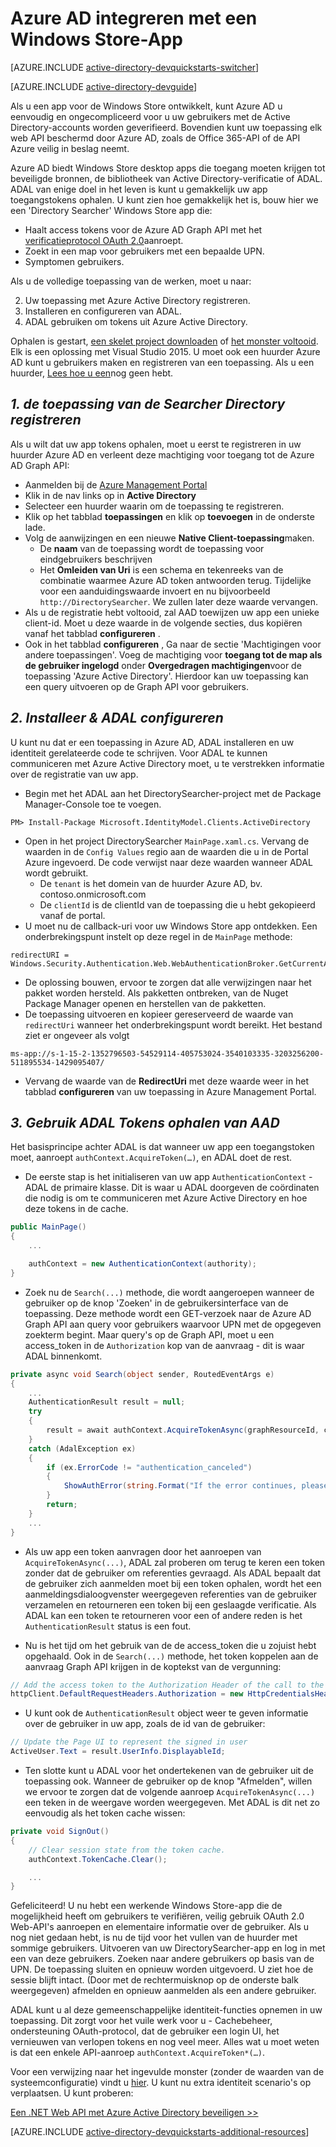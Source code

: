 <properties
    pageTitle="Archief van Windows Azure AD aan de slag | Microsoft Azure"
    description="Het bouwen van een Windows Store-toepassing die is geïntegreerd met Azure AD voor aanmelden en roept Azure AD beschermd OAuth met API's."
    services="active-directory"
    documentationCenter="windows"
    authors="dstrockis"
    manager="mbaldwin"
    editor=""/>

<tags
    ms.service="active-directory"
    ms.workload="identity"
    ms.tgt_pltfrm="mobile-windows-store"
    ms.devlang="dotnet"
    ms.topic="article"
    ms.date="09/16/2016"
    ms.author="dastrock"/>


# <a name="integrate-azure-ad-with-a-windows-store-app"></a>Azure AD integreren met een Windows Store-App

[AZURE.INCLUDE [active-directory-devquickstarts-switcher](../../includes/active-directory-devquickstarts-switcher.md)]

[AZURE.INCLUDE [active-directory-devguide](../../includes/active-directory-devguide.md)]

Als u een app voor de Windows Store ontwikkelt, kunt Azure AD u eenvoudig en ongecompliceerd voor u uw gebruikers met de Active Directory-accounts worden geverifieerd.  Bovendien kunt uw toepassing elk web API beschermd door Azure AD, zoals de Office 365-API of de API Azure veilig in beslag neemt.

Azure AD biedt Windows Store desktop apps die toegang moeten krijgen tot beveiligde bronnen, de bibliotheek van Active Directory-verificatie of ADAL.  ADAL van enige doel in het leven is kunt u gemakkelijk uw app toegangstokens ophalen.  U kunt zien hoe gemakkelijk het is, bouw hier we een 'Directory Searcher' Windows Store app die:

-   Haalt access tokens voor de Azure AD Graph API met het [verificatieprotocol OAuth 2.0](https://msdn.microsoft.com/library/azure/dn645545.aspx)aanroept.
-   Zoekt in een map voor gebruikers met een bepaalde UPN.
-   Symptomen gebruikers.

Als u de volledige toepassing van de werken, moet u naar:

2. Uw toepassing met Azure Active Directory registreren.
3. Installeren en configureren van ADAL.
5. ADAL gebruiken om tokens uit Azure Active Directory.

Ophalen is gestart, [een skelet project downloaden](https://github.com/AzureADQuickStarts/NativeClient-WindowsStore/archive/skeleton.zip) of [het monster voltooid](https://github.com/AzureADQuickStarts/NativeClient-WindowsStore/archive/complete.zip).  Elk is een oplossing met Visual Studio 2015.  U moet ook een huurder Azure AD kunt u gebruikers maken en registreren van een toepassing.  Als u een huurder, [Lees hoe u een](active-directory-howto-tenant.md)nog geen hebt.

## <a name="1-register-the-directory-searcher-application"></a>*1. de toepassing van de Searcher Directory registreren*
Als u wilt dat uw app tokens ophalen, moet u eerst te registreren in uw huurder Azure AD en verleent deze machtiging voor toegang tot de Azure AD Graph API:

-   Aanmelden bij de [Azure Management Portal](https://manage.windowsazure.com)
-   Klik in de nav links op in **Active Directory**
-   Selecteer een huurder waarin om de toepassing te registreren.
-   Klik op het tabblad **toepassingen** en klik op **toevoegen** in de onderste lade.
-   Volg de aanwijzingen en een nieuwe **Native Client-toepassing**maken.
    -   De **naam** van de toepassing wordt de toepassing voor eindgebruikers beschrijven
    -   Het **Omleiden van Uri** is een schema en tekenreeks van de combinatie waarmee Azure AD token antwoorden terug.  Tijdelijke voor een aanduidingswaarde invoert en nu bijvoorbeeld `http://DirectorySearcher`.  We zullen later deze waarde vervangen.
-   Als u de registratie hebt voltooid, zal AAD toewijzen uw app een unieke client-id.  Moet u deze waarde in de volgende secties, dus kopiëren vanaf het tabblad **configureren** .
- Ook in het tabblad **configureren** , Ga naar de sectie 'Machtigingen voor andere toepassingen'.  Voeg de machtiging voor **toegang tot de map als de gebruiker ingelogd** onder **Overgedragen machtigingen**voor de toepassing 'Azure Active Directory'.  Hierdoor kan uw toepassing kan een query uitvoeren op de Graph API voor gebruikers.

## <a name="2-install--configure-adal"></a>*2. Installeer & ADAL configureren*
U kunt nu dat er een toepassing in Azure AD, ADAL installeren en uw identiteit gerelateerde code te schrijven.  Voor ADAL te kunnen communiceren met Azure Active Directory moet, u te verstrekken informatie over de registratie van uw app.
-   Begin met het ADAL aan het DirectorySearcher-project met de Package Manager-Console toe te voegen.

```
PM> Install-Package Microsoft.IdentityModel.Clients.ActiveDirectory
```

-   Open in het project DirectorySearcher `MainPage.xaml.cs`.  Vervang de waarden in de `Config Values` regio aan de waarden die u in de Portal Azure ingevoerd.  De code verwijst naar deze waarden wanneer ADAL wordt gebruikt.
    -   De `tenant` is het domein van de huurder Azure AD, bv. contoso.onmicrosoft.com
    -   De `clientId` is de clientId van de toepassing die u hebt gekopieerd vanaf de portal.
-   U moet nu de callback-uri voor uw Windows Store app ontdekken.  Een onderbrekingspunt instelt op deze regel in de `MainPage` methode:

```
redirectURI = Windows.Security.Authentication.Web.WebAuthenticationBroker.GetCurrentApplicationCallbackUri();
```
- De oplossing bouwen, ervoor te zorgen dat alle verwijzingen naar het pakket worden hersteld.  Als pakketten ontbreken, van de Nuget Package Manager openen en herstellen van de pakketten.
- De toepassing uitvoeren en kopieer gereserveerd de waarde van `redirectUri` wanneer het onderbrekingspunt wordt bereikt.  Het bestand ziet er ongeveer als volgt

```
ms-app://s-1-15-2-1352796503-54529114-405753024-3540103335-3203256200-511895534-1429095407/
```

- Vervang de waarde van de **RedirectUri** met deze waarde weer in het tabblad **configureren** van uw toepassing in Azure Management Portal.  

## <a name="3--use-adal-to-get-tokens-from-aad"></a>*3. Gebruik ADAL Tokens ophalen van AAD*
Het basisprincipe achter ADAL is dat wanneer uw app een toegangstoken moet, aanroept `authContext.AcquireToken(…)`, en ADAL doet de rest.  

-   De eerste stap is het initialiseren van uw app `AuthenticationContext` -ADAL de primaire klasse.  Dit is waar u ADAL doorgeven de coördinaten die nodig is om te communiceren met Azure Active Directory en hoe deze tokens in de cache.

```C#
public MainPage()
{
    ...

    authContext = new AuthenticationContext(authority);
}
```

- Zoek nu de `Search(...)` methode, die wordt aangeroepen wanneer de gebruiker op de knop 'Zoeken' in de gebruikersinterface van de toepassing.  Deze methode wordt een GET-verzoek naar de Azure AD Graph API aan query voor gebruikers waarvoor UPN met de opgegeven zoekterm begint.  Maar query's op de Graph API, moet u een access_token in de `Authorization` kop van de aanvraag - dit is waar ADAL binnenkomt.

```C#
private async void Search(object sender, RoutedEventArgs e)
{
    ...
    AuthenticationResult result = null;
    try
    {
        result = await authContext.AcquireTokenAsync(graphResourceId, clientId, redirectURI, new PlatformParameters(PromptBehavior.Auto, false));
    }
    catch (AdalException ex)
    {
        if (ex.ErrorCode != "authentication_canceled")
        {
            ShowAuthError(string.Format("If the error continues, please contact your administrator.\n\nError: {0}\n\nError Description:\n\n{1}", ex.ErrorCode, ex.Message));
        }
        return;
    }
    ...
}
```
- Als uw app een token aanvragen door het aanroepen van `AcquireTokenAsync(...)`, ADAL zal proberen om terug te keren een token zonder dat de gebruiker om referenties gevraagd.  Als ADAL bepaalt dat de gebruiker zich aanmelden moet bij een token ophalen, wordt het een aanmeldingsdialoogvenster weergegeven referenties van de gebruiker verzamelen en retourneren een token bij een geslaagde verificatie.  Als ADAL kan een token te retourneren voor een of andere reden is het `AuthenticationResult` status is een fout.

- Nu is het tijd om het gebruik van de de access_token die u zojuist hebt opgehaald.  Ook in de `Search(...)` methode, het token koppelen aan de aanvraag Graph API krijgen in de koptekst van de vergunning:

```C#
// Add the access token to the Authorization Header of the call to the Graph API, and call the Graph API.
httpClient.DefaultRequestHeaders.Authorization = new HttpCredentialsHeaderValue("Bearer", result.AccessToken);

```
- U kunt ook de `AuthenticationResult` object weer te geven informatie over de gebruiker in uw app, zoals de id van de gebruiker:

```C#
// Update the Page UI to represent the signed in user
ActiveUser.Text = result.UserInfo.DisplayableId;
```
- Ten slotte kunt u ADAL voor het ondertekenen van de gebruiker uit de toepassing ook.  Wanneer de gebruiker op de knop "Afmelden", willen we ervoor te zorgen dat de volgende aanroep `AcquireTokenAsync(...)` een teken in de weergave worden weergegeven.  Met ADAL is dit net zo eenvoudig als het token cache wissen:

```C#
private void SignOut()
{
    // Clear session state from the token cache.
    authContext.TokenCache.Clear();

    ...
}
```

Gefeliciteerd! U nu hebt een werkende Windows Store-app die de mogelijkheid heeft om gebruikers te verifiëren, veilig gebruik OAuth 2.0 Web-API's aanroepen en elementaire informatie over de gebruiker.  Als u nog niet gedaan hebt, is nu de tijd voor het vullen van de huurder met sommige gebruikers.  Uitvoeren van uw DirectorySearcher-app en log in met een van deze gebruikers.  Zoeken naar andere gebruikers op basis van de UPN.  De toepassing sluiten en opnieuw worden uitgevoerd.  U ziet hoe de sessie blijft intact.  (Door met de rechtermuisknop op de onderste balk weergegeven) afmelden en opnieuw aanmelden als een andere gebruiker.

ADAL kunt u al deze gemeenschappelijke identiteit-functies opnemen in uw toepassing.  Dit zorgt voor het vuile werk voor u - Cachebeheer, ondersteuning OAuth-protocol, dat de gebruiker een login UI, het vernieuwen van verlopen tokens en nog veel meer.  Alles wat u moet weten is dat een enkele API-aanroep `authContext.AcquireToken*(…)`.

Voor een verwijzing naar het ingevulde monster (zonder de waarden van de systeemconfiguratie) vindt u [hier](https://github.com/AzureADQuickStarts/NativeClient-WindowsStore/archive/complete.zip).  U kunt nu extra identiteit scenario's op verplaatsen.  U kunt proberen:

[Een .NET Web API met Azure Active Directory beveiligen >>](active-directory-devquickstarts-webapi-dotnet.md)

[AZURE.INCLUDE [active-directory-devquickstarts-additional-resources](../../includes/active-directory-devquickstarts-additional-resources.md)]
